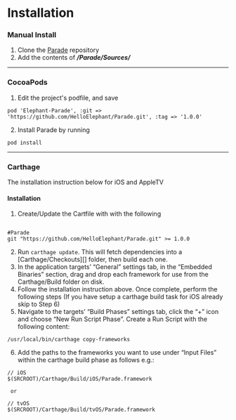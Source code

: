 # Installation

### Manual Install

1. Clone the [Parade](https://github.com/HelloElephant/Parade.git) repository
2. Add the contents of ***/Parade/Sources/***


****
### CocoaPods

1. Edit the project's podfile, and save

```
pod 'Elephant-Parade', :git => 'https://github.com/HelloElephant/Parade.git', :tag => '1.0.0'
```
2. Install Parade by running

```
pod install
```
****
### Carthage

The installation instruction below for iOS and AppleTV

#### Installation

1. Create/Update the Cartfile with with the following

```

#Parade
git "https://github.com/HelloElephant/Parade.git" >= 1.0.0
```
2. Run `carthage update`. This will fetch dependencies into a [Carthage/Checkouts][] folder, then build each one.
3. In the application targets’ “General” settings tab, in the “Embedded Binaries” section, drag and drop each framework for use from the Carthage/Build folder on disk.
4. Follow the installation instruction above. Once complete, perform the following steps
(If you have setup a carthage build task for iOS already skip to Step 6)
5. Navigate to the targets’ “Build Phases” settings tab, click the “+” icon and choose “New Run Script Phase”. Create a Run Script with the following content:

```
/usr/local/bin/carthage copy-frameworks
```

6. Add the paths to the frameworks you want to use under “Input Files” within the carthage build phase as follows e.g.:

```
// iOS
$(SRCROOT)/Carthage/Build/iOS/Parade.framework

 or

// tvOS
$(SRCROOT)/Carthage/Build/tvOS/Parade.framework
```
